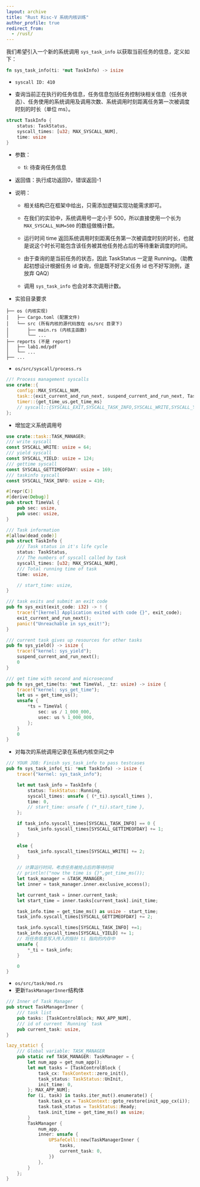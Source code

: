 ```yaml
---
layout: archive
title: "Rust Risc-V 系统内核训练"
author_profile: true
redirect_from:
  - /rust/
---
```


我们希望引入一个新的系统调用 `sys_task_info` 以获取当前任务的信息，定义如下：

```rust
fn sys_task_info(ti: *mut TaskInfo) -> isize

```

- `syscall ID: 410`


- 查询当前正在执行的任务信息，任务信息包括任务控制块相关信息（任务状态）、任务使用的系统调用及调用次数、系统调用时刻距离任务第一次被调度时刻的时长（单位 ms）。


```rust
struct TaskInfo {
    status: TaskStatus,
    syscall_times: [u32; MAX_SYSCALL_NUM],
    time: usize
}
```

- 参数：
    - ti: 待查询任务信息
- 返回值：执行成功返回0，错误返回-1
- 说明：
    - 相关结构已在框架中给出，只需添加逻辑实现功能需求即可。

    - 在我们的实验中，系统调用号一定小于 500，所以直接使用一个长为 `MAX_SYSCALL_NUM=500` 的数组做桶计数。

    - 运行时间 time 返回系统调用时刻距离任务第一次被调度时刻的时长，也就是说这个时长可能包含该任务被其他任务抢占后的等待重新调度的时间。

    - 由于查询的是当前任务的状态，因此 TaskStatus 一定是 Running。（助教起初想设计根据任务 id 查询，但是既不好定义任务 id 也不好写测例，遂放弃 QAQ）

    - 调用 `sys_task_info` 也会对本次调用计数。

- 实验目录要求

``` 
├── os (内核实现)
│   ├── Cargo.toml (配置文件)
│   └── src (所有内核的源代码放在 os/src 目录下)
│       ├── main.rs (内核主函数)
│       └── ...
├── reports (不是 report)
│   ├── lab1.md/pdf
│   └── ...
├── ...

```

- `os/src/syscall/process.rs`

```rust
//! Process management syscalls
use crate::{
    config::MAX_SYSCALL_NUM,
    task::{exit_current_and_run_next, suspend_current_and_run_next, TaskStatus},
    timer::{get_time_us,get_time_ms}
    // syscall::{SYSCALL_EXIT,SYSCALL_TASK_INFO,SYSCALL_WRITE,SYSCALL_YIELD}
};

```

-  增加定义系统调用号

``` rust 
use crate::task::TASK_MANAGER;
/// write syscall
const SYSCALL_WRITE: usize = 64;
/// yield syscall
const SYSCALL_YIELD: usize = 124;
/// gettime syscall
const SYSCALL_GETTIMEOFDAY: usize = 169;
/// taskinfo syscall
const SYSCALL_TASK_INFO: usize = 410;
```

```rust 
#[repr(C)]
#[derive(Debug)]
pub struct TimeVal {
    pub sec: usize,
    pub usec: usize,
}

/// Task information
#[allow(dead_code)]
pub struct TaskInfo {
    /// Task status in it's life cycle
    status: TaskStatus,
    /// The numbers of syscall called by task
    syscall_times: [u32; MAX_SYSCALL_NUM],
    /// Total running time of task
    time: usize,

    // start_time: usize,
}

/// task exits and submit an exit code
pub fn sys_exit(exit_code: i32) -> ! {
    trace!("[kernel] Application exited with code {}", exit_code);
    exit_current_and_run_next();
    panic!("Unreachable in sys_exit!");
}

/// current task gives up resources for other tasks
pub fn sys_yield() -> isize {
    trace!("kernel: sys_yield");
    suspend_current_and_run_next();
    0
}

/// get time with second and microsecond
pub fn sys_get_time(ts: *mut TimeVal, _tz: usize) -> isize {
    trace!("kernel: sys_get_time");
    let us = get_time_us();
    unsafe {
        *ts = TimeVal {
            sec: us / 1_000_000,
            usec: us % 1_000_000,
        };
    }
    0
}
``` 


- 对每次的系统调用记录在系统内核空间之中
``` rust 
/// YOUR JOB: Finish sys_task_info to pass testcases
pub fn sys_task_info(_ti: *mut TaskInfo) -> isize {
    trace!("kernel: sys_task_info");

    let mut task_info = TaskInfo {
        status: TaskStatus::Running,
        syscall_times: unsafe { (*_ti).syscall_times },
        time: 0,
        // start_time: unsafe { (*_ti).start_time },
    };

    if task_info.syscall_times[SYSCALL_TASK_INFO] == 0 {
        task_info.syscall_times[SYSCALL_GETTIMEOFDAY] += 1;
    }
    
    else {
        task_info.syscall_times[SYSCALL_WRITE] += 2;
    }

    // 计算运行时间，考虑任务被抢占后的等待时间
    // println!("now the time is {}",get_time_ms());
    let task_manager = &TASK_MANAGER;
    let inner = task_manager.inner.exclusive_access();

    let current_task = inner.current_task;
    let start_time = inner.tasks[current_task].init_time;

    task_info.time = get_time_ms() as usize - start_time;
    task_info.syscall_times[SYSCALL_GETTIMEOFDAY] += 2;

    task_info.syscall_times[SYSCALL_TASK_INFO] +=1;
    task_info.syscall_times[SYSCALL_YIELD] += 1;
    // 将任务信息写入传入的指针 ti 指向的内存中
    unsafe {
        *_ti = task_info;
    }

    0
}

```

- `os/src/task/mod.rs`
- 更新`TaskManagerInner`结构体
``` rust 
/// Inner of Task Manager
pub struct TaskManagerInner {
    /// task list
    pub tasks: [TaskControlBlock; MAX_APP_NUM],
    /// id of current `Running` task
    pub current_task: usize,
}

lazy_static! {
    /// Global variable: TASK_MANAGER
    pub static ref TASK_MANAGER: TaskManager = {
        let num_app = get_num_app();
        let mut tasks = [TaskControlBlock {
            task_cx: TaskContext::zero_init(),
            task_status: TaskStatus::UnInit,
            init_time: 0,
        }; MAX_APP_NUM];
        for (i, task) in tasks.iter_mut().enumerate() {
            task.task_cx = TaskContext::goto_restore(init_app_cx(i));
            task.task_status = TaskStatus::Ready;
            task.init_time = get_time_ms() as usize;
        }
        TaskManager {
            num_app,
            inner: unsafe {
                UPSafeCell::new(TaskManagerInner {
                    tasks,
                    current_task: 0,
                })
            },
        }
    };
}

```
